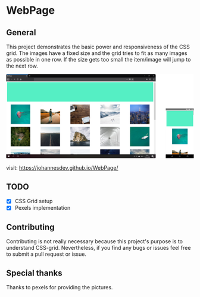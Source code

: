 # WebPage
## General
This project demonstrates the basic power and responsiveness of the CSS grid. The images have a fixed size and the grid tries to fit as many images as possible in one row. If the size gets too small the item/image will jump to the next row.

![Image not found](resources/Layout.png "The basic layout")

visit: https://johannesdev.github.io/WebPage/

## TODO
- [x] CSS Grid setup
- [x] Pexels implementation

## Contributing
Contributing is not really necessary because this project's purpose is to understand CSS-grid. Nevertheless, if you find any bugs or issues feel free to submit a pull request or issue.

## Special thanks
Thanks to pexels for providing the pictures.
